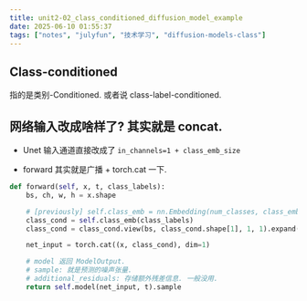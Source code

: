 ```yaml
---
title: unit2-02_class_conditioned_diffusion_model_example
date: 2025-06-10 01:55:37
tags: ["notes", "julyfun", "技术学习", "diffusion-models-class"]
---
```

## Class-conditioned

指的是类别-Conditioned. 或者说 class-label-conditioned.

## 网络输入改成啥样了? 其实就是 concat.

- Unet 输入通道直接改成了 `in_channels=1 + class_emb_size`

- forward 其实就是广播 + torch.cat 一下.

```python
def forward(self, x, t, class_labels):
    bs, ch, w, h = x.shape

    # [previously] self.class_emb = nn.Embedding(num_classes, class_emb_size)
    class_cond = self.class_emb(class_labels)
    class_cond = class_cond.view(bs, class_cond.shape[1], 1, 1).expand(bs, class_cond.shape[1], w, h)

    net_input = torch.cat((x, class_cond), dim=1)

    # model 返回 ModelOutput.
    # sample: 就是预测的噪声张量.
    # additional_residuals: 存储额外残差信息. 一般没用.
    return self.model(net_input, t).sample
```
